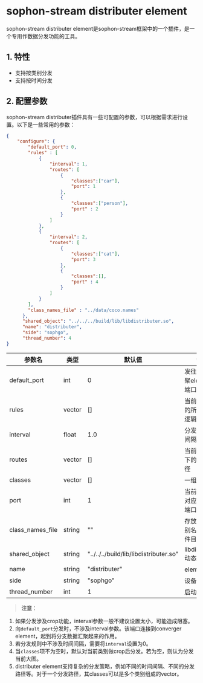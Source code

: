 # sophon-stream distributer element

sophon-stream distributer element是sophon-stream框架中的一个插件，是一个专用作数据分发功能的工具。

## 1. 特性
* 支持按类别分发
* 支持按时间分发

## 2. 配置参数
sophon-stream distributer插件具有一些可配置的参数，可以根据需求进行设置。以下是一些常用的参数：

```json
{
    "configure": {
        "default_port": 0,
        "rules" : [
            {
                "interval": 1, 
                "routes": [
                    {
                        "classes":["car"],
                        "port": 1
                    },
                    {
                        "classes":["person"],
                        "port" : 2
                    }
                ]
            },
            {
                "interval": 2, 
                "routes": [
                    {
                        "classes":["cat"],
                        "port": 3
                    },
                    {
                        "classes":[],
                        "port" : 4
                    }
                ]
            }
        ],
        "class_names_file" : "../data/coco.names"
      },
      "shared_object": "../../../build/lib/libdistributer.so",
      "name": "distributer",
      "side": "sophgo",
      "thread_number": 4
}
```

| 参数名 | 类型 | 默认值 | 说明 |
| ------ | ---- | ---- | -----|
| default_port | int | 0 | 发往数据汇聚element的端口 |
| rules | vector | [] | 当前element的所有分发逻辑 |
| interval | float | 1.0 | 分发的时间间隔 |
| routes | vector | [] | 当前interval下的分发路径 |
| classes | vector | [] | 一组类别 |
| port | int | 1 | 当前classes对应的分发端口 |
| class_names_file | string | "" | 存放所有类别名称的文件目录 |
| shared_object | string | "../../../build/lib/libdistributer.so" | libdistributer动态库路径 |
| name | string | "distributer" | element名称 |
| side | string | "sophgo" | 设备类型 |
| thread_number | int | 1 | 启动线程数 |

> **注意**：
1. 如果分发涉及crop功能，interval参数一般不建议设置太小，可能造成阻塞。
2. 向`default_port`分发时，不涉及interval参数。该端口连接到converger element，起到将分支数据汇聚起来的作用。
3. 若分发规则中不涉及时间间隔，需要将`interval`设置为0。
4. 当`classes`项不为空时，默认对当前类别做crop后分发。若为空，则认为分发当前大图。
5. distributer element支持复杂的分发策略，例如不同的时间间隔、不同的分发路径等。对于一个分发路径，其classes可以是多个类别组成的vector。